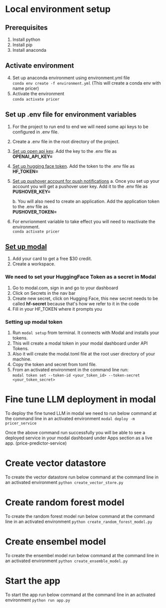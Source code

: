 # Local environment setup

## Prerequisites

1. Install python
2. Install pip
3. Install anaconda

## Activate environment
4. Set up anaconda environment using environment.yml file \
   `conda env create -f environment.yml` (This will create a conda env with name pricer)
5. Activate the environment \
   `conda activate pricer`


## Set up .env file for environment variables

1. For the project to run end to end we will need some api keys to be configured in .env file.
2. Create a .env file in the root directory of the project.

3. [Set up open api key](https://platform.openai.com/api-keys). Add the key to the .env file as \
   **OPENAI_API_KEY=<your-key>**

4. [Set up hugging face token](https://huggingface.co/settings/tokens). Add the token to the .env file as \
   **HF_TOKEN=<your-token>**

5. [Set up pushover account for push notifications](https://pushover.net/)
   a. Once you set up your account you will get a pushover user key. Add it to the .env file as \
      **PUSHOVER_KEY=<your-key>**
   
   b. You will also need to create an application. Add the application token to the .env file as \
      **PUSHOVER_TOKEN=<your-token>**

6. For envrionment variable to take effect you will need to reactivate the environment. \
   `conda activate pricer`

## [Set up modal](https://modal.com)

1. Add your card to get a free $30 credit.
2. Create a workspace.

### We need to set your HuggingFace Token as a secret in Modal

1. Go to modal.com, sign in and go to your dashboard
2. Click on Secrets in the nav bar
3. Create new secret, click on Hugging Face, this new secret needs to be called **hf-secret** because that's how we refer to it in the code
4. Fill in your HF_TOKEN where it prompts you

### Setting up modal token

1. Run `modal setup` from terminal. It connects with Modal and installs your tokens.
2. This will create a modal token in your modal dashboard under API Tokens.
3. Also it will create the modal.toml file at the root user directory of your machine.
4. Copy the token and secret from toml file.
5. From an activated environment in the command line run:  
`modal token set --token-id <your_token_id> --token-secret <your_token_secret>` 

# Fine tune LLM deployment in modal
To deploy the fine tuned LLM in modal we need to run below command at the command line in an activated environment 
`modal deploy -m pricer_service`

Once the above command run successfully you will be able to see a deployed service in your modal dashboard under Apps section as a live app. (price-predictor-service)

# Create vector datastore
To create the vector datastore run below command at the command line in an activated environment
`python create_vector_store.py`

# Create random forest model
To create the random forest model run below command at the command line in an activated environment
`python create_random_forest_model.py`

# Create ensembel model
To create the ensembel model run below command at the command line in an activated environment
`python create_ensemble_model.py`

# Start the app
To start the app run below command at the command line in an activated environment
`python run app.py`


   
